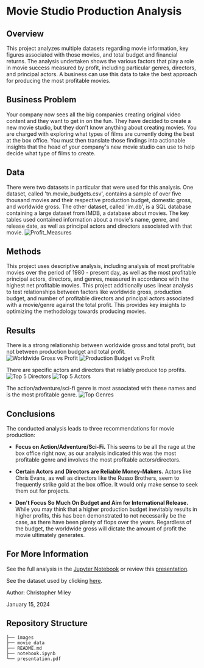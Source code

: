 # Movie Studio Production Analysis

## Overview 

This project analyzes multiple datasets regarding movie information, key figures associated with those movies, and total budget and financial returns. The analysis undertaken shows the various factors that play a role in movie success measured by profit, including particular genres, directors, and principal actors. A business can use this data to take the best approach for producing the most profitable movies.

## Business Problem

Your company now sees all the big companies creating original video content and they want to get in on the fun. They have decided to create a new movie studio, but they don’t know anything about creating movies. You are charged with exploring what types of films are currently doing the best at the box office. You must then translate those findings into actionable insights that the head of your company's new movie studio can use to help decide what type of films to create.

## Data 

There were two datasets in particular that were used for this analysis. One dataset, called 'tn.movie_budgets.csv', contains a sample of over five thousand movies and their respective production budget, domestic gross, and worldwide gross. The other dataset, called 'im.db', is a SQL database containing a large dataset from IMDB, a database about movies. The key tables used contained information about a movie's name, genre, and release date, as well as principal actors and directors associated with that movie.
![Profit_Measures](./images/budget_vs_profit.jpg)

## Methods

This project uses descriptive analysis, including analysis of most profitable movies over the period of 1980 - present day, as well as the most profitable principal actors, directors, and genres, measured in accordance with the highest net profitable movies. This project additionally uses linear analysis to test relationships between factors like worldwide gross, production budget, and number of profitable directors and principal actors associated with a movie/genre against the total profit. This provides key insights to optimizing the methodology towards producing movies.

## Results

There is a strong relationship between worldwide gross and total profit, but not between production budget and total profit. 
![Worldwide Gross vs Profit](./images/worldwide_gross_vs_profit.jpg)
![Production Budget vs Profit](./images/budget_vs_profit.jpg)

There are specific actors and directors that reliably produce top profits.
![Top 5 Directors](./images/top_directors.jpg)
![Top 5 Actors](./images/top_actors.jpg)

The action/adventure/sci-fi genre is most associated with these names and is the most profitable genre.
![Top Genres](./images/top_genres.jpg)

## Conclusions

The conducted analysis leads to three recommendations for movie production:

* **Focus on Action/Adventure/Sci-Fi.** This seems to be all the rage at the box office right now, as our analysis indicated this was the most profitable genre and involves the most profitable actors/directors. 

* **Certain Actors and Directors are Reliable Money-Makers.** Actors like Chris Evans, as well as directors like the Russo Brothers, seem to frequently strike gold at the box office. It would only make sense to seek them out for projects. 

* **Don't Focus So Much On Budget and Aim for International Release.** While you may think that a higher production budget inevitably results in higher profits, this has been demonstrated to not necessarily be the case, as there have been plenty of flops over the years. Regardless of the budget, the worldwide gross will dictate the amount of profit the movie ultimately generates. 

## For More Information

See the full analysis in the [Jupyter Notebook](./notebook.ipynb) or review this [presentation](./Presentation.pdf).

See the dataset used by clicking [here](./movie_data/).

Author: Christopher Miley 

January 15, 2024

## Repository Structure

```
├── images
├── movie_data
├── README.md
├── notebook.ipynb
└── presentation.pdf
```
